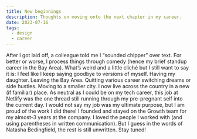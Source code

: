 ```yaml
---
title: New beginnings
description: Thoughts on moving onto the next chapter in my career.
date: 2023-07-16
tags:
  - design
  - career
---
```

After I got laid off, a colleague told me I “sounded chipper” over text. For better or worse, I process things through comedy (hence my brief standup career in the Bay Area). 
What’s weird and a little cliché but I still want to say it is: I feel like I keep saying goodbye to versions of myself. Having my daughter. Leaving the Bay Area. Quitting various career switching dreams or side hustles. Moving to a smaller city. 
I now live across the country in a new (if familiar) place. As neutral as I could be on my tech career, this job at Netlify was the one thread still running through my pre-pregnant self into the current day. I would not say my job was my ultimate purpose, but I am proud of the work I did there! I founded and stayed on the Growth team for my almost-3 years at the company. I loved the people I worked with (and using parentheses in written communication). 
But I guess in the words of Natasha Bedingfield, the rest is still unwritten.
Stay tuned! 